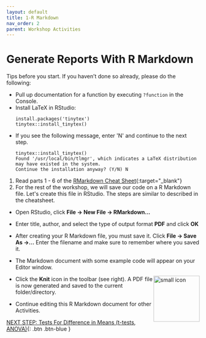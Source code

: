 ```yaml
---
layout: default
title: 1-R Markdown
nav_order: 2
parent: Workshop Activities
---
```


# Generate Reports With R Markdown

Tips before you start. If you haven’t done so already, please do the following:
-   Pull up documentation for a function by executing `?function` in the Console.
-   Install LaTeX in RStudio:
    ```
    install.packages('tinytex')
    tinytex::install_tinytex()
    ```
- If you see the following message, enter 'N' and continue to the next step.
  ```
  tinytex::install_tinytex()
  Found '/usr/local/bin/tlmgr', which indicates a LaTeX distribution may have existed in the system.
  Continue the installation anyway? (Y/N) N
  ```
  
1. Read parts 1 - 6 of the [RMarkdown Cheat Sheet](https://rstudio.github.io/cheatsheets/html/rmarkdown.html){:target="_blank"}
2. For the rest of the workshop, we will save our code on a R Markdown file. Let's create this file in RStudio. The steps are similar to described in the cheatsheet.
-   Open RStudio, click **File -> New File -> RMarkdown...**
-   Enter title, author, and select the type of output format **PDF** and click **OK**
-   After creating your R Markdown file, you must save it. Click **File -> Save As ->...** Enter the filename and make sure to remember where you saved it.
-   The Markdown document with some example code will appear on your Editor window.

    <img src="images/act-1/icon.png" alt="small icon" style="float:right;width:120px;">

-   Click the **Knit** icon in the toolbar (see right). A PDF file is now generated and saved to the current folder/directory.
-   Continue editing this R Markdown document for other Activities.

[NEXT STEP: Tests For Difference in Means (t-tests, ANOVA)](act-2.html){: .btn .btn-blue }
